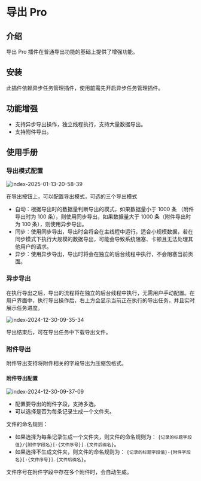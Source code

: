# 导出 Pro

<PluginInfo commercial="true" name="action-export-pro"></PluginInfo>

## 介绍

导出 Pro 插件在普通导出功能的基础上提供了增强功能。

## 安装

此插件依赖异步任务管理插件，使用前需先开启异步任务管理插件。

## 功能增强

- 支持异步导出操作，独立线程执行，支持大量数据导出。
- 支持附件导出。

## 使用手册

### 导出模式配置

![index-2025-01-13-20-58-39](https://static-docs.nocobase.com/index-2025-01-13-20-58-39.png)

在导出按钮上，可以配置导出模式，可选的三个导出模式

- 自动：根据导出时的数据量判断导出的模式，如果数据量小于 1000 条 （附件导出时为 100 条），则使用同步导出，如果数据量大于 1000 条（附件导出时为 100 条），则使用异步导出。
- 同步：使用同步导出，导出时会将会在主线程中运行，适合小规模数据，若在同步模式下执行大规模的数据导出，可能会导致系统阻塞、卡顿且无法处理其他用户的请求。
- 异步：使用异步导出，导出时将会在独立的后台线程中执行，不会阻塞当前页面。

### 异步导出

在执行导出之后，导出的流程将在独立的后台线程中执行，无需用户手动配置。在用户界面中，执行导出操作后，右上方会显示当前正在执行的导出任务，并且实时展示任务进度。

![index-2024-12-30-09-35-34](https://static-docs.nocobase.com/index-2024-12-30-09-35-34.png)

导出结束后，可在导出任务中下载导出文件。

### 附件导出

附件导出支持将附件相关的字段导出为压缩包格式。

#### 附件导出配置

![index-2024-12-30-09-37-09](https://static-docs.nocobase.com/index-2024-12-30-09-37-09.png)

- 配置要导出的附件字段，支持多选。
- 可以选择是否为每条记录生成一个文件夹。

文件的命名规则：

- 如果选择为每条记录生成一个文件夹，则文件的命名规则为： `{记录的标题字段值}/{附件字段名}[-{文件序号}].{文件后缀名}`。
- 如果选择不生成文件夹，则文件的命名规则为： `{记录的标题字段值}-{附件字段名}[-{文件序号}].{文件后缀名}`。

文件序号在附件字段中存在多个附件时，会自动生成。

